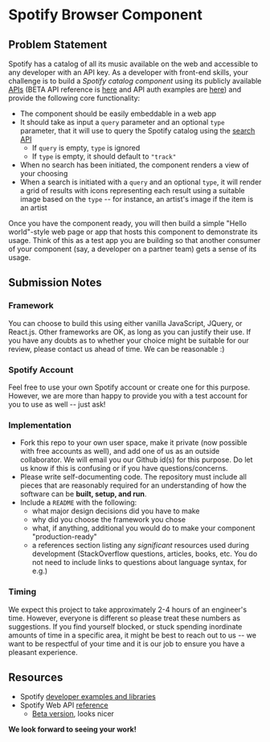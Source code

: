 # Spotify Browser Component

## Problem Statement

Spotify has a catalog of all its music available on the web and accessible to any developer with an API key. As a developer
with front-end skills, your challenge is to build a _Spotify catalog component_ using its publicly available 
[APIs](https://developer.spotify.com/documentation/web-api/) (BETA API reference is 
[here](https://developer.spotify.com/documentation/web-api/reference-beta/) and API auth examples are [here](https://github.com/spotify/web-api-auth-examples)) and provide the following core 
functionality:

* The component should be easily embeddable in a web app
* It should take as input a `query` parameter and an optional `type` parameter, that it will use to query
  the Spotify catalog using the
  [search API](https://developer.spotify.com/documentation/web-api/reference-beta/#category-search)
  * If `query` is empty, `type` is ignored
  * If `type` is empty, it should default to `"track"`
* When no search has been initiated, the component renders a view of your choosing
* When a search is initiated with a `query` and an optional `type`, it will render a grid of results with
  icons representing each result using a suitable image based on the `type` -- for instance, an artist's image
  if the item is an artist

Once you have the component ready, you will then build a simple "Hello world"-style web page or app that hosts
this component to demonstrate its usage. Think of this as a test app you are building so that another consumer
of your component (say, a developer on a partner team) gets a sense of its usage.

## Submission Notes

### Framework
You can choose to build this using either vanilla JavaScript, JQuery, or React.js. Other frameworks are OK, as
long as you can justify their use. If you have any doubts as to whether your choice might be suitable for our 
review, please contact us ahead of time. We can be reasonable :)

### Spotify Account
Feel free to use your own Spotify account or create one for this purpose. However, we are more than happy to
provide you with a test account for you to use as well -- just ask!

### Implementation

* Fork this repo to your own user space, make it private (now possible with free accounts as well), and add one of us 
  as an outside collaborator. We will email you our Github id(s) for this purpose. Do let us know if this is 
  confusing or if you have questions/concerns.
* Please write self-documenting code. The repository must include all pieces that are reasonably required for an
  understanding of how the software can be **built, setup, and run**.
* Include a `README` with the following:
  * what major design decisions did you have to make
  * why did you choose the framework you chose
  * what, if anything, additional you would do to make your component "production-ready"
  * a references section listing any _significant_ resources used during development (StackOverflow questions,
    articles, books, etc. You do not need to include links to questions about language syntax, for e.g.)

### Timing
We expect this project to take approximately 2-4 hours of an engineer's time. However, everyone is different so please treat 
these numbers as suggestions. If you find yourself blocked, or stuck spending inordinate amounts of time in a specific
area, it might be best to reach out to us -- we want to be respectful of your time and it is our job to ensure you have a
pleasant experience.

## Resources

* Spotify [developer examples and libraries](https://developer.spotify.com/documentation/web-api/libraries/)
* Spotify Web API [reference](https://developer.spotify.com/documentation/web-api/)
  * [Beta version](https://developer.spotify.com/documentation/web-api/reference-beta/), looks nicer


**We look forward to seeing your work!**
